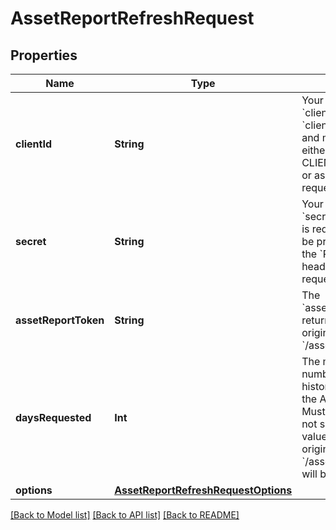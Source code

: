 # AssetReportRefreshRequest

## Properties
Name | Type | Description | Notes
------------ | ------------- | ------------- | -------------
**clientId** | **String** | Your Plaid API &#x60;client_id&#x60;. The &#x60;client_id&#x60; is required and may be provided either in the &#x60;PLAID-CLIENT-ID&#x60; header or as part of a request body. | [optional] 
**secret** | **String** | Your Plaid API &#x60;secret&#x60;. The &#x60;secret&#x60; is required and may be provided either in the &#x60;PLAID-SECRET&#x60; header or as part of a request body. | [optional] 
**assetReportToken** | **String** | The &#x60;asset_report_token&#x60; returned by the original call to &#x60;/asset_report/create&#x60; | 
**daysRequested** | **Int** | The maximum number of days of history to include in the Asset Report. Must be an integer. If not specified, the value from the original call to &#x60;/asset_report/create&#x60; will be used. | [optional] 
**options** | [**AssetReportRefreshRequestOptions**](AssetReportRefreshRequestOptions.md) |  | [optional] 

[[Back to Model list]](../README.md#documentation-for-models) [[Back to API list]](../README.md#documentation-for-api-endpoints) [[Back to README]](../README.md)


